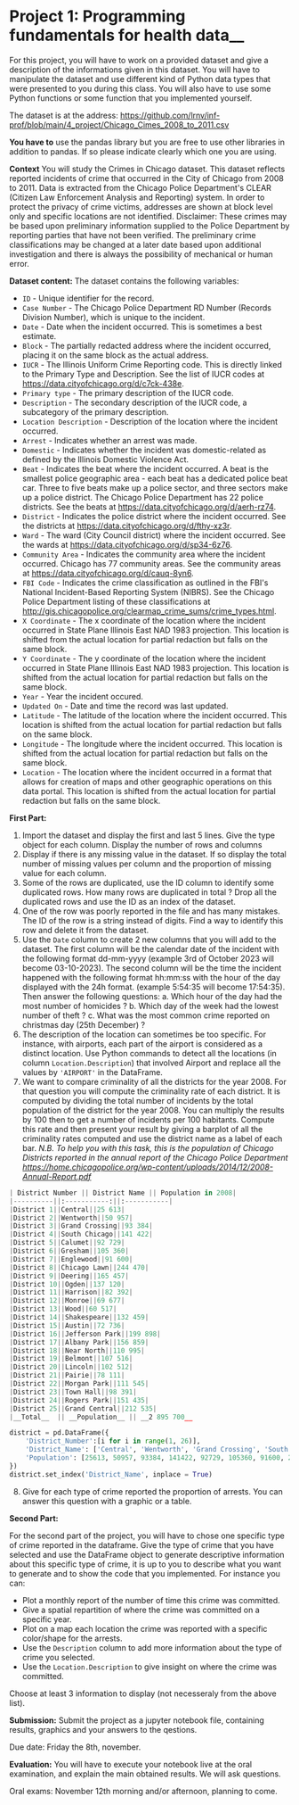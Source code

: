 # Project 1: Programming fundamentals for health data__

For this project, you will have to work on a provided dataset and give a description of the informations given in this dataset. You will have to manipulate the dataset and use different kind of Python data types that were presented to you during this class. You will also have to use some Python functions or some function that you implemented yourself.

The dataset is at the address: https://github.com/lrnv/inf-prof/blob/main/4_project/Chicago_Cimes_2008_to_2011.csv

**You have to** use the pandas library but you are free to use other libraries in addition to pandas. If so please indicate clearly which one you are using.

**Context** You will study the Crimes in Chicago dataset. This dataset reflects reported incidents of crime that occurred in the City of Chicago from 2008 to 2011. Data is extracted from the Chicago Police Department's CLEAR (Citizen Law Enforcement Analysis and Reporting) system. In order to protect the privacy of crime victims, addresses are shown at block level only and specific locations are not identified. Disclaimer: These crimes may be based upon preliminary information supplied to the Police Department by reporting parties that have not been verified. The preliminary crime classifications may be changed at a later date based upon additional investigation and there is always the possibility of mechanical or human error.

**Dataset content:** The dataset contains the following variables: 
*   `ID` - Unique identifier for the record.
*   `Case Number` - The Chicago Police Department RD Number (Records Division Number), which is unique to the incident.
*   `Date` - Date when the incident occurred. This is sometimes a best estimate.
*   `Block` - The partially redacted address where the incident occurred, placing it on the same block as the actual address.
*   `IUCR` - The Illinois Uniform Crime Reporting code. This is directly linked to the Primary Type and Description. See the list of IUCR codes at https://data.cityofchicago.org/d/c7ck-438e.
*   `Primary type` - The primary description of the IUCR code.
*   `Description` - The secondary description of the IUCR code, a subcategory of the primary description.
*   `Location Description` - Description of the location where the incident occurred.
*    `Arrest` - Indicates whether an arrest was made.
*    `Domestic` - Indicates whether the incident was domestic-related as defined by the Illinois Domestic Violence Act.
*   `Beat` - Indicates the beat where the incident occurred. A beat is the smallest police geographic area - each beat has a dedicated police beat car. Three to five beats make up a police sector, and three sectors make up a police district. The Chicago Police Department has 22 police districts. See the beats at https://data.cityofchicago.org/d/aerh-rz74.
*   `District` - Indicates the police district where the incident occurred. See the districts at https://data.cityofchicago.org/d/fthy-xz3r.
*   `Ward` - The ward (City Council district) where the incident occurred. See the wards at https://data.cityofchicago.org/d/sp34-6z76.
*   `Community Area` - Indicates the community area where the incident occurred. Chicago has 77 community areas. See the community areas at https://data.cityofchicago.org/d/cauq-8yn6.
*   `FBI Code` - Indicates the crime classification as outlined in the FBI's National Incident-Based Reporting System (NIBRS). See the Chicago Police Department listing of these classifications at http://gis.chicagopolice.org/clearmap_crime_sums/crime_types.html.
*   `X Coordinate` - The x coordinate of the location where the incident occurred in State Plane Illinois East NAD 1983 projection. This location is shifted from the actual location for partial redaction but falls on the same block.
*   `Y Coordinate` - The y coordinate of the location where the incident occurred in State Plane Illinois East NAD 1983 projection. This location is shifted from the actual location for partial redaction but falls on the same block.
*   `Year` - Year the incident occured.
*   `Updated On` - Date and time the record was last updated.
*   `Latitude` - The latitude of the location where the incident occurred. This location is shifted from the actual location for partial redaction but falls on the same block.
*   `Longitude` - The longitude where the incident occurred. This location is shifted from the actual location for partial redaction but falls on the same block.
*   `Location` - The location where the incident occurred in a format that allows for creation of maps and other geographic operations on this data portal. This location is shifted from the actual location for partial redaction but falls on the same block.


**First Part:**

1. Import the dataset and display the first and last 5 lines. Give the type object for each column. Display the number of rows and columns
2. Display if there is any missing value in the dataset. If so display the total number of missing values per column and the proportion of missing value for each column.
3. Some of the rows are duplicated, use the ID column to identify some duplicated rows. How many rows are duplicated in total ? Drop all the duplicated rows and use the ID as an index of the dataset.
4. One of the row was poorly reported in the file and has many mistakes. The ID of the row is a string instead of digits. Find a way to identify this row and delete it from the dataset.
5. Use the `Date` column to create 2 new columns that you will add to the dataset. The first column will be the calendar date of the incident with the following format dd-mm-yyyy (example 3rd of October 2023 will become 03-10-2023). The second column will be the time the incident happened with the following format hh:mm:ss with the hour of the day displayed with the 24h format. (example 5:54:35 will become 17:54:35). Then answer the following questions:
    a. Which hour of the day had the most number of homicides ?
    b. Which day of the week had the lowest number of theft ?
    c. What was the most common crime reported on christmas day (25th December) ?
6. The description of the location can sometimes be too specific. For instance,  with airports, each part of the airport is considered as a distinct location. Use Python commands to detect all the locations (in column `Location.Description`) that involved Airport and replace all the values by `'AIRPORT'` in the DataFrame.
7. We want to compare criminality of all the districts for the year 2008. For that question you will compute the criminality rate of each district. It is computed by dividing the total number of incidents by the total population of the district for the year 2008. You can multiply the results by 100 then to get a number of incidents per 100 habitants. Compute this rate and then present your result by giving a barplot of all the criminality rates computed and use the district name as a label of each bar. _N.B. To help you with this task, this is the population of Chicago Districts reported in the annual report of the Chicago Police Department https://home.chicagopolice.org/wp-content/uploads/2014/12/2008-Annual-Report.pdf_

```python
| District Number || District Name || Population in 2008|
|----------||:-----------:||:-----------|
|District 1||Central||25 613|
|District 2||Wentworth||50 957|
|District 3||Grand Crossing||93 384|
|District 4||South Chicago||141 422|
|District 5||Calumet||92 729|
|District 6||Gresham||105 360|
|District 7||Englewood||91 600|
|District 8||Chicago Lawn||244 470|
|District 9||Deering||165 457|
|District 10||Ogden||137 120|
|District 11||Harrison||82 392|
|District 12||Monroe||69 677|
|District 13||Wood||60 517|
|District 14||Shakespeare||132 459|
|District 15||Austin||72 736|
|District 16||Jefferson Park||199 898|
|District 17||Albany Park||156 859|
|District 18||Near North||110 995|
|District 19||Belmont||107 516|
|District 20||Lincoln||102 512|
|District 21||Pairie||78 111|
|District 22||Morgan Park||111 545|
|District 23||Town Hall||98 391|
|District 24||Rogers Park||151 435|
|District 25||Grand Central||212 535|
|__Total__  || __Population__ || __2 895 700__
```


```python
district = pd.DataFrame({
    'District_Number':[i for i in range(1, 26)],
    'District_Name': ['Central', 'Wentworth', 'Grand Crossing', 'South Chicago', 'Calumet', 'Gresham', 'Englewood', 'Chicago Lawn', 'Deering', 'Ogden', 'Harrison', 'Monroe', 'Wood', 'Shakespeare', 'Austin', 'Jefferson Park', 'Albany Park', 'Near North', 'Belmont', 'Lincoln', 'Prairie', 'Morgan Park', 'Town Hall', 'Rogers Park', 'Grand Central'],
    'Population': [25613, 50957, 93384, 141422, 92729, 105360, 91600, 244470, 165457, 137120, 82392, 69677, 60517, 132459, 72736, 199898, 156859, 110995, 107516, 102512, 78111, 111545, 98391, 151435, 212535]
})
district.set_index('District_Name', inplace = True)
```

8. Give for each type of crime reported the proportion of arrests. You can answer this question with a graphic or a table.

**Second Part:**

For the second part of the project, you will have to chose one specific type of crime reported in the dataframe. Give the type of crime that you have selected and use the DataFrame object to generate descriptive information about this specific type of crime, it is up to you to describe what you want to generate and to show the code that you implemented. For instance you can:

* Plot a monthly report of the number of time this crime was committed.
* Give a spatial repartition of where the crime was committed on a specific year.
* Plot on a map each location the crime was reported with a specific color/shape for the arrests.
* Use the `Description` column to add more information about the type of crime you selected.
* Use the `Location.Description` to give insight on where the crime was committed.

Choose at least 3 information to display (not necesseraly from the above list).

**Submission:** Submit the project as a jupyter notebook file, containing results, graphics and your answers to the qestions. 

Due date: Friday the 8th, november. 

**Evaluation:** You will have to execute your notebook live at the oral examination, and explain the main obtained results. We will ask questions. 

Oral exams: November 12th morning and/or afternoon, planning to come.

